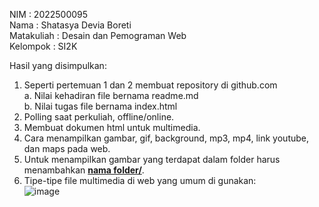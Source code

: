 NIM : 2022500095<br>
Nama : Shatasya Devia Boreti<br>
Matakuliah : Desain dan Pemograman Web<br>
Kelompok : SI2K<br>

Hasil yang disimpulkan:<br>
1. Seperti pertemuan 1 dan 2 membuat repository di github.com<br>
   a. Nilai kehadiran file bernama readme.md<br>
   b. Nilai tugas file bernama index.html<br>
2. Polling saat perkuliah, offline/online.<br>
3. Membuat dokumen html untuk multimedia.<br>
4. Cara menampilkan gambar, gif, background, mp3, mp4, link youtube, dan maps pada web.<br>
5. Untuk menampilkan gambar yang terdapat dalam folder harus menambahkan <b><ins>nama folder/</ins></b>.<br>
6. Tipe-tipe file multimedia di web yang umum di gunakan:<br>
![image](https://user-images.githubusercontent.com/82155070/115702588-50707780-a393-11eb-9809-b9431d950532.png)
